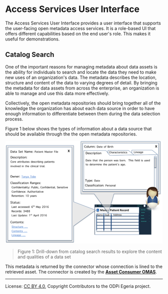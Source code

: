 <!-- SPDX-License-Identifier: Apache-2.0 -->

# Access Services User Interface

The Access Services User Interface provides a user interface that supports
the user-facing open metadata access services.  It is a role-based UI that
offers different capabilities based on the end user's role.  This makes it
useful for demonstrations.

## Catalog Search

One of the important reasons for managing metadata about data assets is the
ability for individuals to search and locate the data they need to make new uses
of an organization's data.
The metadata describes the location, structure and content of the data to
varying degrees of detail.
By bringing the metadata for data assets from across the enterprise,
an organization is able to manage and use this data more effectively.

Collectively, the open metadata repositories should bring together all of
the knowledge the organization has about each data source in order
to have enough information to differentiate between them during the data selection process.

Figure 1 below shows the types of information about a data source that should
be available through the the open metadata repositories. 
 
![Figure 1: Drill-down from catalog search results to explore the content and qualities of a data set](drilldown-of-metadata-entity-pharma.png)
> Figure 1: Drill-down from catalog search results to explore the content and qualities of a data set

This metadata is returned by the connector whose connection is lined to the retrieved asset.
The connector is created by the 
**[Asset Consumer OMAS](../../../open-metadata-implementation/access-services/asset-consumer)**.

----
License: [CC BY 4.0](https://creativecommons.org/licenses/by/4.0/),
Copyright Contributors to the ODPi Egeria project.
